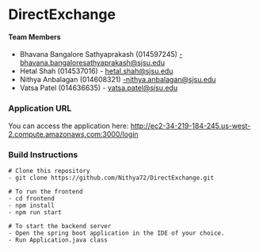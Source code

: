# DirectExchange

#### Team Members
- Bhavana Bangalore Sathyaprakash (014597245) -bhavana.bangaloresathyaprakash@sjsu.edu 
- Hetal Shah (014537016) - hetal.shah@sjsu.edu
- Nithya Anbalagan (014608321) -nithya.anbalagan@sjsu.edu
- Vatsa Patel (014636635) - vatsa.patel@sjsu.edu

### Application URL
You can access the application here:
http://ec2-34-219-184-245.us-west-2.compute.amazonaws.com:3000/login

### Build Instructions

```
# Clone this repository
- git clone https://github.com/Nithya72/DirectExchange.git

```

```
# To run the frontend
- cd frontend
- npm install
- npm run start

```

```
# To start the backend server
- Open the spring boot application in the IDE of your choice.
- Run Application.java class

```
